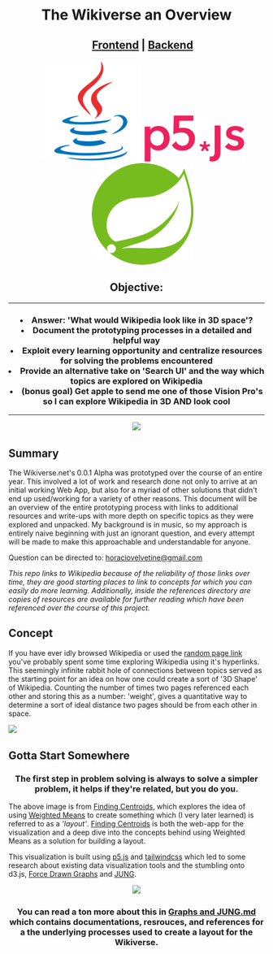 <h1 align=center>The Wikiverse an Overview</h1>
<ul align=center>
  <h2>
    <a href=https://github.com/horaciovelvetine/wikidata-universe-client>Frontend</a> |
    <a href=https://github.com/horaciovelvetine/wikidata-universe-api>Backend</a>
  </h2>
</ul>

<ul align=center>
<img src=src/assets/icons/java-logo.svg width=200>
    <img src=src/assets/icons/p5js-logo.svg width=200>
    <img src=src/assets/icons/spring-logo.svg width=200>
</ul>

<h2 align=center>Objective:</h2>
<hr>
<h3 align=center>
  <li>Answer: 'What would Wikipedia look like in 3D space'? </li>
  <li>Document the prototyping processes in a detailed and helpful way</li>
  <li>Exploit every learning opportunity and centralize resources for solving the problems encountered</li>
  <li>Provide an alternative take on 'Search UI' and the way which topics are explored on Wikipedia</li>
  <li> (bonus goal) Get apple to send me one of those Vision Pro's so I can explore Wikipedia in 3D AND look cool</li>  
</h3>
<hr>

<div align=center>
  <img src=../img/kb_ver0.0.1_demo.png>
</div>

## Summary 

The Wikiverse.net's 0.0.1 Alpha was prototyped over the course of an entire year. This involved a lot of work and research done not only to arrive at an initial working Web App, but also for a myriad of other solutions that didn't end up used/working for a variety of other reasons. This document will be an overview of the entire prototyping process with links to additional resources and write-ups with more depth on specific topics as they were explored and unpacked. My background is in music, so my approach is entirely naive beginning with just an ignorant question, and every attempt will be made to make this approachable and understandable for anyone. 

Question can be directed to: horaciovelvetine@gmail.com

*This repo links to Wikipedia because of the reliability of those links over time, they are good starting places to link to concepts for which you can easily do more learning. Additionally, inside the references directory are copies of resources are available for further reading which have been referenced over the course of this project.*

## Concept

If you have ever idly browsed Wikipedia or used the <a href=https://en.wikipedia.org/wiki/Special:Random/>random page link</a> you've probably spent some time exploring Wikipedia using it's hyperlinks. This seemingly infinite rabbit hole of connections between topics served as the starting point for an idea on how one could create a sort of '3D Shape' of Wikipedia. Counting the number of times two pages referenced each other and storing this as a number: 'weight', gives a quantitative way to determine a sort of ideal distance two pages should be from each other in space.

<img src=../img/wmeans_3_vertices_2d_with_strength_radius.png>

## Gotta Start Somewhere

<h3 align=center>The first step in problem solving is always to solve a simpler problem, it helps if they're related, but you do you. </h3>

The above image is from <a href=https://github.com/horaciovelvetine/finding-centroids>Finding Centroids</a>, which explores the idea of using <a href=https://mathworld.wolfram.com/WeightedMean.html> Weighted Means</a> to create something which (I very later learned) is referred to as a *'layout'*. <a href=https://github.com/horaciovelvetine/finding-centroids>Finding Centroids</a> is both the web-app for the visualization and a deep dive into the concepts behind using Weighted Means as a solution for building a layout. 

This visualization is built using <a href=https://p5js.org/>p5.js</a> and <a href=https://tailwindcss.com>tailwindcss</a> which led to some research about existing data visualization tools and the stumbling onto d3.js, <a href=https://en.wikipedia.org/wiki/Force-directed_graph_drawing>Force Drawn Graphs</a> and <a href=https://github.com/jrtom/jung>JUNG</a>. 
<div align=center>
  <img src=../img/d3_force_screencap.png>
</div>

<h3 align=center>You can read a ton more about this in <a href=assets/docs/the_wikiverse/Graphs_and_JUNG.md>Graphs and JUNG.md</a> which contains documentations, resrouces, and references for a the underlying processes used to create a layout for the Wikiverse.</h3>




